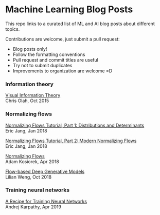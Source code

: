 # Machine Learning Blog Posts

This repo links to a curated list of ML and AI blog posts about different topics.

Contributions are welcome, just submit a pull request:
* Blog posts only!
* Follow the formatting conventions
* Pull request and commit titles are useful
* Try not to submit duplicates
* Improvements to organization are welcome =D

### Information theory

[Visual Information Theory](http://colah.github.io/posts/2015-09-Visual-Information/)\
Chris Olah, Oct 2015


### Normalizing flows

[Normalizing Flows Tutorial, Part 1: Distributions and Determinants](https://blog.evjang.com/2018/01/nf1.html)\
Eric Jang, Jan 2018

[Normalizing Flows Tutorial, Part 2: Modern Normalizing Flows](https://blog.evjang.com/2018/01/nf2.html)\
Eric Jang, Jan 2018

[Normalizing Flows](http://akosiorek.github.io/ml/2018/04/03/norm_flows.html)\
Adam Kosiorek, Apr 2018

[Flow-based Deep Generative Models](https://lilianweng.github.io/lil-log/2018/10/13/flow-based-deep-generative-models.html)\
Lilian Weng, Oct 2018

### Training neural networks

[A Recipe for Training Neural Networks](http://karpathy.github.io/2019/04/25/recipe/)\
Andrej Karpathy, Apr 2019
